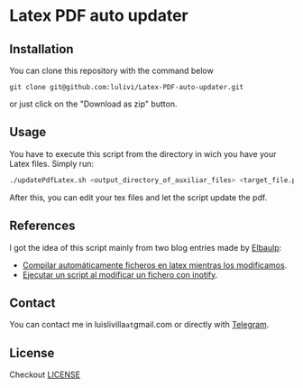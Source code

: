 # Latex PDF auto updater

## Installation

You can clone this repository with the command below
```
git clone git@github.com:lulivi/Latex-PDF-auto-updater.git
```
or just click on the "Download as zip" button.

## Usage

You have to execute this script from the directory in wich you have your Latex files. Simply run:
```bash
./updatePdfLatex.sh <output_directory_of_auxiliar_files> <target_file.pdf>
```
After this, you can edit your tex files and let the script update the pdf.

## References

I got the idea of this script mainly from two blog entries made by [Elbaulp](https://github.com/Elbaulp):

- [Compilar automáticamente ficheros en latex mientras los modificamos](https://elbauldelprogramador.com/compilar-automaticamente-ficheros-en-latex-mientras-los-modificamos/).
- [Ejecutar un script al modificar un fichero con inotify](https://elbauldelprogramador.com/ejecutar-un-script-al-modificar-un-fichero-con-inotify).

## Contact

You can contact me in luislivilla`at`gmail.com or directly with [Telegram](http://t.me/lulivi).

## License

Checkout [LICENSE](https://github.com/lulivi/Latex-PDF-auto-updater/blob/master/LICENSE)